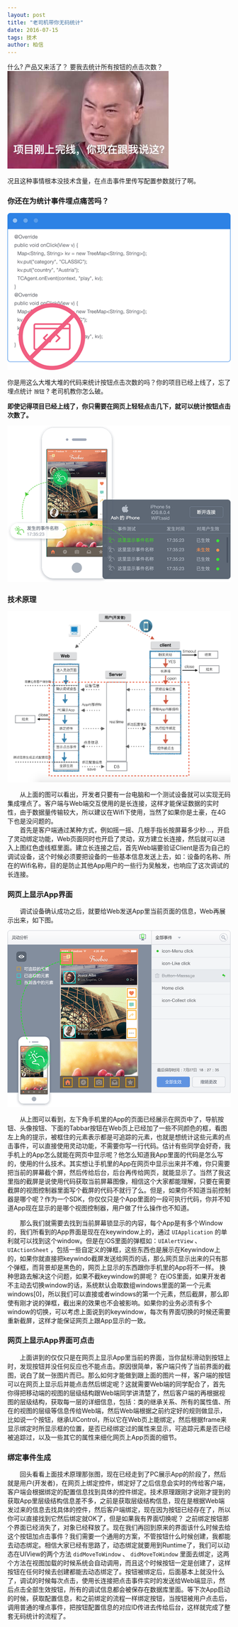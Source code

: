 ```yaml
---
layout: post
title: "老司机带你无码统计"
date: 2016-07-15 
tags: 技术  
author: 柏信  
---
```


什么? 产品又来活了？ 要我去统计所有按钮的点击次数？    
![](/img/codeless/img1.png)     


况且这种事情根本没技术含量，在点击事件里传写配置参数就行了啊。


### 你还在为统计事件埋点痛苦吗？  

![](/img/codeless/code.png)     

你是用这么大堆大堆的代码来统计按钮点击次数的吗？你的项目已经上线了，忘了埋点统计 `按钮` ?  老司机教你怎么破。


**即使记得项目已经上线了，你只需要在网页上轻轻点击几下，就可以统计按钮点击次数了。**

![](/img/codeless/codeless2.png)  

### 技术原理

![](/img/codeless/img2.png)  

　　从上面的图可以看出，开发者只要有一台电脑和一个测试设备就可以实现无码集成埋点了。客户端与Web端交互使用的是长连接，这样才能保证数据的实时性，由于数据量传输较大，所以建议在Wifi下使用，当然了如果你是土豪，在4G下也是没问题的。    
　　首先是客户端通过某种方式，例如摇一摇、几根手指长按屏幕多少秒...，开启了灵动绑定功能，Web页面同时也开启了灵动，双方建立长连接，然后就可以进入上图红色虚线框里面。建立长连接之后，首先Web端要验证Client是否为自己的调试设备，这个时候必须要把设备的一些基本信息发送上去，如：设备的名称、所在的Wifi名称，目的是防止其他App用户的一些行为吴触发，也响应了这次调试的长连接。

### 网页上显示App界面

　　调试设备确认成功之后，就要给Web发送App里当前页面的信息，Web再展示出来，如下图。  

![](/img/codeless/codeless1.png)  

　　从上图可以看到，左下角手机里的App的页面已经展示在网页中了，导航按钮、头像按钮、下面的Tabbar按钮在Web页上已经加了一些不同颜色的框，看图左上角的提示，被框住的元素表示都是可追踪的元素，也就是想统计这些元素的点击事件，可以直接使用灵动功能，不需要你写一行代码。估计有些同学会好奇，我手机上的App怎么就能在网页中显示呢？他怎么知道我App里面的代码是怎么写的，使用的什么技术。其实想让手机里的App在网页中显示出来并不难，你只需要把当前的屏幕截个屏，然后传给后台，后台再传给网页，就能显示了。当然了我这里指的截屏是说使用代码获取当前屏幕图像，相信这个大家都能理解，只要在需要截屏的视图控制器里面写个截屏的代码不就行了么。但是，如果你不知道当前控制器是哪个呢？作为一个SDK，你仅仅只是个App里面的一段可执行代码，你并不知道App现在显示的是哪个视图控制器，用户做了什么操作也不知道。 

　　那么我们就需要去找到当前屏幕锁显示的内容，每个App是有多个Window的，我们所看到的App界面是现在在keywindow上的，通过 `UIApplication` 的单利就可以找到这个window。但是在iOS里面的弹框如：`UIAlertView` 、`UIActionSheet` ，包括一些自定义的弹框，这些东西也是展示在Keywindow上的，如果你就直接把keywindo截屏发送给网页的话，那么网页显示出来的只有那个弹框，而背景却是黑色的，网页上显示的东西跟你手机里的App将不一样。 换种思路去解决这个问题，如果不截keywindow的屏呢？ 在iOS里面，如果开发者不主动去切换window的话，系统默认会取数组windows里面的第一个元素windows[0]，所以我们可以直接或者windows的第一个元素，然后截屏，那么即使有刚才说的弹框，截出来的效果也不会被影响。如果你的业务必须有多个window的切换，可以考虑上面说到的keywindow，每次有界面切换的时候还需要重新截屏，这样才能保证网页上跟App显示的一致。

### 网页上显示App界面可点击
　　上面讲到的仅仅只是在网页上显示App里当前的界面，当你鼠标滑动到按钮上时，发现按钮并没任何反应也不能点击。原因很简单，客户端只传了当前界面的截图，说白了就一张图片而已。那么如何才能做到跟上面的图片一样，客户端的按钮可以在网页上显示后并能点击然后绑定呢？这就需要Web端的同学配合了，首先你得把移动端的视图的层级结构跟Web端同学讲清楚了，然后客户端的再根据视图的层级结构，获取每一层的详细信息，包括：类的继承关系、所有的属性值、所在的视图的层级等信息传给Web端，然后Web端根据之前约定好的规则做显示，比如说一个按钮，继承UIControl，所以它在Web页上能绑定，然后根据frame来显示绑定时所显示框的位置，是否已经绑定过的属性来显示，可追踪元素是否已经被追踪过，以及一些其它的属性来细化网页上App页面的细节。

### 绑定事件生成
　　回头看看上面技术原理那张图，现在已经走到了PC展示App的阶段了，然后就是用户(开发者)，在网页上绑定控件，绑定好了之后信息会实时的传给客户端，客户端会根据绑定的配置信息找到具体的控件绑定。技术原理跟刚才说刚才提到的获取App里层级结构信息差不多，之前是获取层级结构信息，现在是根据Web端发过来的信息去找具体的控件，然后客户端绑定，现在因为按钮已经存在了，所以你可以直接找到它然后绑定就OK了，但是如果我有界面切换呢？ 之前绑定按钮那个界面已经消失了，对象已经释放了。现在我们再回到原来的界面该什么时候去给这个按钮加点击事件？我们需要一个通用的方案，不管按钮什么时候创建，我都能去动态绑定。相信大家已经有思路了，动态绑定就要用到Runtime了，我们可以动态在UIView的两个方法 `didMoveToWindow` 、 `didMoveToWindow` 里面去绑定，这两个方法在视图加载的时候系统会自动调用，而且这个时候按钮一定是创建了，这样按钮在任何时候去创建都能去动态绑定了。按钮被绑定后，后面基本上就没什么了，调试的时候每次点击，使用长连接把点击事件实时的发送给Web端显示，然后点击全部生效按钮，所有的调试信息都会被保存在数据库里面。等下次App启动的时候，获取配置信息，和之前绑定的流程一样绑定按钮，当按钮被用户点击后，调用普通的埋点事件，把按钮配置信息的对应ID传进去传给后台，这样就完成了整套无码统计的流程了。













